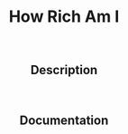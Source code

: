 <div id="header" color="#D56078" align="center">
  <h1>How Rich Am I</h1>
  <br>
  <h2>Description</h2>
  <br>
  <h2>Documentation</h2>
</div>
